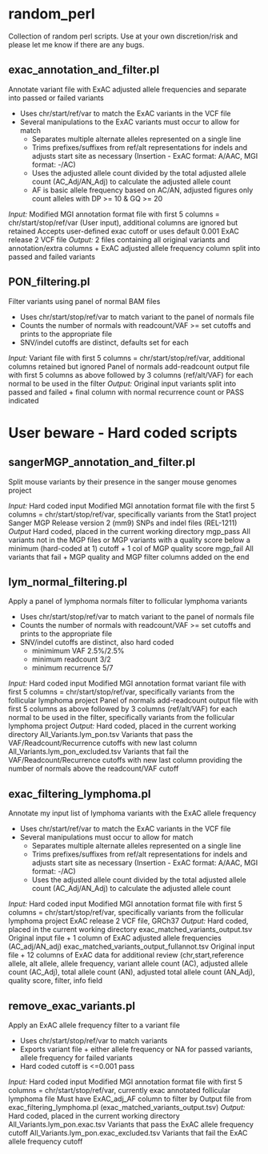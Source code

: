random_perl
===========
Collection of random perl scripts. Use at your own discretion/risk and please let me know if there are any bugs.

exac_annotation_and_filter.pl
-----------------------------
Annotate variant file with ExAC adjusted allele frequencies and separate into passed or failed variants
- Uses chr/start/ref/var to match the ExAC variants in the VCF file
- Several manipulations to the ExAC variants must occur to allow for match
    - Separates multiple alternate alleles represented on a single line
    - Trims prefixes/suffixes from ref/alt representations for indels and adjusts start site as necessary (Insertion - ExAC format: A/AAC, MGI format: -/AC)
    - Uses the adjusted allele count divided by the total adjusted allele count (AC_Adj/AN_Adj) to calculate the adjusted allele count
    - AF is basic allele frequency based on AC/AN, adjusted figures only count alleles with DP >= 10 & GQ >= 20

*Input:*
    Modified MGI annotation format file with first 5 columns = chr/start/stop/ref/var (User input), additional columns are ignored but retained
    Accepts user-defined exac cutoff or uses default 0.001
    ExAC release 2 VCF file
*Output:*
    2 files containing all original variants and annotation/extra columns + ExAC adjusted allele frequency column split into passed and failed variants


PON_filtering.pl
----------------
Filter variants using panel of normal BAM files 
- Uses chr/start/stop/ref/var to match variant to the panel of normals file
- Counts the number of normals with readcount/VAF >= set cutoffs and prints to the appropriate file
- SNV/indel cutoffs are distinct, defaults set for each

*Input:*
    Variant file with first 5 columns = chr/start/stop/ref/var, additional columns retained but ignored
    Panel of normals add-readcount output file with first 5 columns as above followed by 3 columns (ref/alt/VAF) for each normal to be used in the filter
*Output:*
    Original input variants split into passed and failed + final column with normal recurrence count or PASS indicated

    
 

**User beware - Hard coded scripts**
====================================
sangerMGP_annotation_and_filter.pl
----------------------------------
Split mouse variants by their presence in the sanger mouse genomes project

*Input:* Hard coded input
    Modified MGI annotation format file with the first 5 columns = chr/start/stop/ref/var, specifically variants from the Stat1 project
    Sanger MGP Release version 2 (mm9) SNPs and indel files (REL-1211)
*Output* Hard coded, placed in the current working directory
    mgp_pass        All variants not in the MGP files or MGP variants with a quality score below a minimum (hard-coded at 1) cutoff + 1 col of MGP quality score
    mgp_fail        All variants that fail + MGP quality and MGP filter columns added on the end


lym_normal_filtering.pl
-----------------------
Apply a panel of lymphoma normals filter to follicular lymphoma variants
- Uses chr/start/stop/ref/var to match variant to the panel of normals file
- Counts the number of normals with readcount/VAF >= set cutoffs and prints to the appropriate file
- SNV/indel cutoffs are distinct, also hard coded
    - minimimum VAF 2.5%/2.5%
    - minimum readcount 3/2
    - minimum recurrence 5/7 

*Input:* Hard coded input
    Modified MGI annotation format variant file with first 5 columns = chr/start/stop/ref/var, specifically variants from the follicular lymphoma project
    Panel of normals add-readcount output file with first 5 columns as above followed by 3 columns (ref/alt/VAF) for each normal to be used in the filter,
        specifically variants from the follicular lymphoma project
*Output:* Hard coded, placed in the current working directory
    All_Variants.lym_pon.tsv                Variants that pass the VAF/Readcount/Recurrence cutoffs with new last column
    All_Variants.lym_pon_excluded.tsv       Variants that fail the VAF/Readcount/Recurrence cutoffs with new last column providing the number of normals 
                                            above the readcount/VAF cutoff


exac_filtering_lymphoma.pl
--------------------------
Annotate my input list of lymphoma variants with the ExAC allele frequency
- Uses chr/start/ref/var to match the ExAC variants in the VCF file
- Several manipulations must occur to allow for match
    - Separates multiple alternate alleles represented on a single line
    - Trims prefixes/suffixes from ref/alt representations for indels and adjusts start site as necessary (Insertion - ExAC format: A/AAC, MGI format: -/AC)
    - Uses the adjusted allele count divided by the total adjusted allele count (AC_Adj/AN_Adj) to calculate the adjusted allele count

*Input:* Hard coded input
    Modified MGI annotation format file with first 5 columns = chr/start/stop/ref/var, specifically variants from the follicular lymphoma project
    ExAC release 2 VCF file, GRCh37
*Output:* Hard coded, placed in the current working directory
    exac_matched_variants_output.tsv                Original input file + 1 column of ExAC adjusted allele frequencies (AC_adj/AN_adj)
    exac_matched_variants_output_fullannot.tsv      Original input file + 12 columns of ExAC data for additional review (chr,start,reference allele,
                                                    alt allele, allele frequency, variant allele count (AC), adjusted allele count (AC_Adj), total
                                                    allele count (AN), adjusted total allele count (AN_Adj), quality score, filter, info field

remove_exac_variants.pl
-----------------------
Apply an ExAC allele frequency filter to a variant file
- Uses chr/start/stop/ref/var to match variants
- Exports variant file + either allele frequency or NA for passed variants, allele frequency for failed variants
- Hard coded cutoff is <=0.001 pass

*Input:* Hard coded input
    Modified MGI annotation format file with first 5 columns = chr/start/stop/ref/var, currently exac annotated follicular lymphoma file
    Must have ExAC_adj_AF column to filter by
    Output file from exac_filtering_lymphoma.pl (exac_matched_variants_output.tsv)
*Output:* Hard coded, placed in the current working directory
    All_Variants.lym_pon.exac.tsv           Variants that pass the ExAC allele frequency cutoff 
    All_Variants.lym_pon.exac_excluded.tsv  Variants that fail the ExAC allele frequency cutoff

